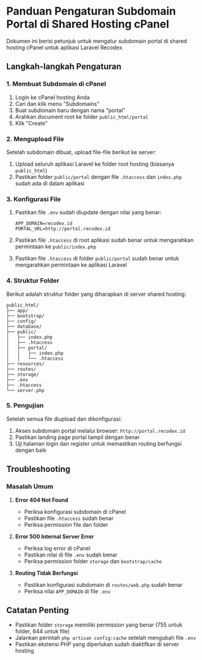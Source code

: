 # Panduan Pengaturan Subdomain Portal di Shared Hosting cPanel

Dokumen ini berisi petunjuk untuk mengatur subdomain portal di shared hosting cPanel untuk aplikasi Laravel Recodex.

## Langkah-langkah Pengaturan

### 1. Membuat Subdomain di cPanel

1. Login ke cPanel hosting Anda
2. Cari dan klik menu "Subdomains"
3. Buat subdomain baru dengan nama "portal"
4. Arahkan document root ke folder `public_html/portal`
5. Klik "Create"

### 2. Mengupload File

Setelah subdomain dibuat, upload file-file berikut ke server:

1. Upload seluruh aplikasi Laravel ke folder root hosting (biasanya `public_html`)
2. Pastikan folder `public/portal` dengan file `.htaccess` dan `index.php` sudah ada di dalam aplikasi

### 3. Konfigurasi File

1. Pastikan file `.env` sudah diupdate dengan nilai yang benar:
   ```
   APP_DOMAIN=recodex.id
   PORTAL_URL=http://portal.recodex.id
   ```

2. Pastikan file `.htaccess` di root aplikasi sudah benar untuk mengarahkan permintaan ke `public/index.php`

3. Pastikan file `.htaccess` di folder `public/portal` sudah benar untuk mengarahkan permintaan ke aplikasi Laravel

### 4. Struktur Folder

Berikut adalah struktur folder yang diharapkan di server shared hosting:

```
public_html/
├── app/
├── bootstrap/
├── config/
├── database/
├── public/
│   ├── index.php
│   ├── .htaccess
│   ├── portal/
│   │   ├── index.php
│   │   └── .htaccess
├── resources/
├── routes/
├── storage/
├── .env
├── .htaccess
└── server.php
```

### 5. Pengujian

Setelah semua file diupload dan dikonfigurasi:

1. Akses subdomain portal melalui browser: `http://portal.recodex.id`
2. Pastikan landing page portal tampil dengan benar
3. Uji halaman login dan register untuk memastikan routing berfungsi dengan baik

## Troubleshooting

### Masalah Umum

1. **Error 404 Not Found**
   - Periksa konfigurasi subdomain di cPanel
   - Pastikan file `.htaccess` sudah benar
   - Periksa permission file dan folder

2. **Error 500 Internal Server Error**
   - Periksa log error di cPanel
   - Pastikan nilai di file `.env` sudah benar
   - Periksa permission folder `storage` dan `bootstrap/cache`

3. **Routing Tidak Berfungsi**
   - Pastikan konfigurasi subdomain di `routes/web.php` sudah benar
   - Periksa nilai `APP_DOMAIN` di file `.env`

## Catatan Penting

- Pastikan folder `storage` memiliki permission yang benar (755 untuk folder, 644 untuk file)
- Jalankan perintah `php artisan config:cache` setelah mengubah file `.env`
- Pastikan ekstensi PHP yang diperlukan sudah diaktifkan di server hosting
